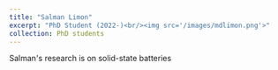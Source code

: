 ```yaml
---
title: "Salman Limon"
excerpt: "PhD Student (2022-)<br/><img src='/images/mdlimon.png'>"
collection: PhD students
---
```


Salman's research is on solid-state batteries
